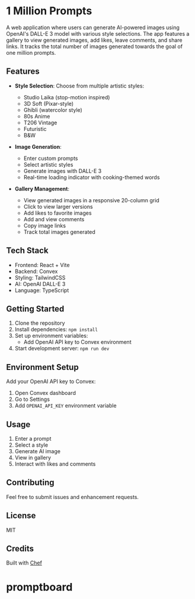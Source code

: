 # 1 Million Prompts

A web application where users can generate AI-powered images using OpenAI's DALL-E 3 model with various style selections. The app features a gallery to view generated images, add likes, leave comments, and share links. It tracks the total number of images generated towards the goal of one million prompts.

## Features

- **Style Selection**: Choose from multiple artistic styles:

  - Studio Laika (stop-motion inspired)
  - 3D Soft (Pixar-style)
  - Ghibli (watercolor style)
  - 80s Anime
  - T206 Vintage
  - Futuristic
  - B&W

- **Image Generation**:

  - Enter custom prompts
  - Select artistic styles
  - Generate images with DALL-E 3
  - Real-time loading indicator with cooking-themed words

- **Gallery Management**:
  - View generated images in a responsive 20-column grid
  - Click to view larger versions
  - Add likes to favorite images
  - Add and view comments
  - Copy image links
  - Track total images generated

## Tech Stack

- Frontend: React + Vite
- Backend: Convex
- Styling: TailwindCSS
- AI: OpenAI DALL-E 3
- Language: TypeScript

## Getting Started

1. Clone the repository
2. Install dependencies: `npm install`
3. Set up environment variables:
   - Add OpenAI API key to Convex environment
4. Start development server: `npm run dev`

## Environment Setup

Add your OpenAI API key to Convex:

1. Open Convex dashboard
2. Go to Settings
3. Add `OPENAI_API_KEY` environment variable

## Usage

1. Enter a prompt
2. Select a style
3. Generate AI image
4. View in gallery
5. Interact with likes and comments

## Contributing

Feel free to submit issues and enhancement requests.

## License

MIT

## Credits

Built with [Chef](https://convex.link/1millchefs)

# promptboard
